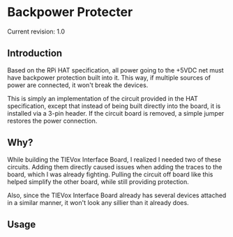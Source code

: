 # Backpower Protecter
Current revision: 1.0

## Introduction
Based on the RPi HAT specification, all power going to the +5VDC net must have backpower
protection built into it. This way, if multiple sources of power are connected, it won't break
the devices.

This is simply an implementation of the circuit provided in the HAT specification, except that
instead of being built directly into the board, it is installed via a 3-pin header. If the circuit
board is removed, a simple jumper restores the power connection.

## Why?
While building the TIEVox Interface Board, I realized I needed two of these circuits.  Adding them
directly caused issues when adding the traces to the board, which I was already fighting. Pulling the
circuit off board like this helped simplify the other board, while still providing protection.

Also, since the TIEVox Interface Board already has several devices attached in a similar manner, it
won't look any sillier than it already does.

## Usage